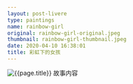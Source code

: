 ```yaml
---
layout: post-livere
type: paintings
name: rainbow-girl
original: rainbow-girl-original.jpeg
thumbnail: rainbow-girl-thumbnail.jpeg
date: 2020-04-10 16:38:01
title: 彩虹下的女孩
---
```


![{{page.title}}](/gallery/paintings/{{page.original}})
故事内容
